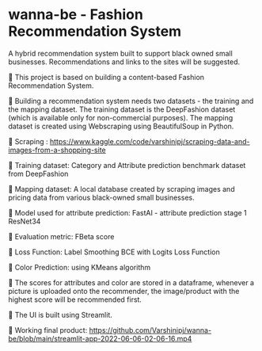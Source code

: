 # wanna-be - Fashion Recommendation System
A hybrid recommendation system built to support black owned small businesses. Recommendations and links to the sites will be suggested.

👗 This project is based on building a content-based Fashion Recommendation
System.

👗 Building a recommendation system needs two datasets - the training and the
mapping dataset. The training dataset is the DeepFashion dataset (which is
available only for non-commercial purposes). The mapping dataset is created
using Webscraping using BeautifulSoup in Python.

👗 Scraping : https://www.kaggle.com/code/varshinipj/scraping-data-and-images-from-a-shopping-site

👗 Training dataset: Category and Attribute prediction benchmark dataset from DeepFashion

👗 Mapping dataset: A local database created by scraping images and pricing data from various black-owned small businesses.

👗 Model used for attribute prediction: FastAI - attribute prediction stage 1 ResNet34 

👗 Evaluation metric: FBeta score

👗 Loss Function: Label Smoothing BCE with Logits Loss Function

👗 Color Prediction:  using KMeans algorithm

👗 The scores for attributes and color are stored in a dataframe, whenever a picture is uploaded onto the recommender, the image/product with the highest score will
be recommended first.

👗 The UI is built using Streamlit.

👗 Working final product: https://github.com/Varshinipj/wanna-be/blob/main/streamlit-app-2022-06-06-02-06-16.mp4
